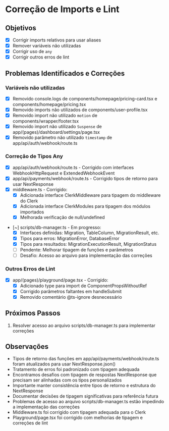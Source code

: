 # Correção de Imports e Lint

## Objetivos
- [x] Corrigir imports relativos para usar aliases
- [x] Remover variáveis não utilizadas
- [x] Corrigir uso de `any`
- [x] Corrigir outros erros de lint

## Problemas Identificados e Correções

### Variáveis não utilizadas
- [x] Removido console.logs de components/homepage/pricing-card.tsx e components/homepage/pricing.tsx
- [x] Removido imports não utilizados de components/user-profile.tsx
- [x] Removido import não utilizado `motion` de components/wrapper/footer.tsx
- [x] Removido import não utilizado `Suspense` de app/(pages)/dashboard/settings/page.tsx
- [x] Removido parâmetro não utilizado `timestamp` de app/api/auth/webhook/route.ts

### Correção de Tipos Any
- [x] app/api/auth/webhook/route.ts - Corrigido com interfaces WebhookHttpRequest e ExtendedWebhookEvent
- [x] app/api/payments/webhook/route.ts - Corrigido tipos de retorno para usar NextResponse
- [x] middleware.ts - Corrigido:
  - [x] Adicionada interface ClerkMiddleware para tipagem do middleware do Clerk
  - [x] Adicionada interface ClerkModules para tipagem dos módulos importados
  - [x] Melhorada verificação de null/undefined
- [~] scripts/db-manager.ts - Em progresso:
  - [x] Interfaces definidas: Migration, TableColumn, MigrationResult, etc.
  - [x] Tipos para erros: MigrationError, DatabaseError
  - [x] Tipos para resultados: MigrationExecutionResult, MigrationStatus
  - [ ] Pendente: Melhorar tipagem de funções e parâmetros
  - [ ] Desafio: Acesso ao arquivo para implementação das correções

### Outros Erros de Lint
- [x] app/(pages)/playground/page.tsx - Corrigido:
  - [x] Adicionado type para import de ComponentPropsWithoutRef
  - [x] Corrigido parâmetros faltantes em handleSubmit
  - [x] Removido comentário @ts-ignore desnecessário

## Próximos Passos
1. Resolver acesso ao arquivo scripts/db-manager.ts para implementar correções

## Observações
- Tipos de retorno das funções em app/api/payments/webhook/route.ts foram atualizados para usar NextResponse.json()
- Tratamento de erros foi padronizado com tipagem adequada
- Encontramos desafios com tipagem de respostas NextResponse que precisam ser alinhadas com os tipos personalizados
- Importante manter consistência entre tipos de retorno e estrutura do NextResponse
- Documentar decisões de tipagem significativas para referência futura
- Problemas de acesso ao arquivo scripts/db-manager.ts estão impedindo a implementação das correções
- Middleware.ts foi corrigido com tipagem adequada para o Clerk
- Playground/page.tsx foi corrigido com melhorias de tipagem e correções de lint 
